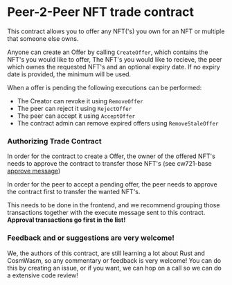 
# Peer-2-Peer NFT trade contract

This contract allows you to offer any NFT('s) you own for an NFT or multiple that someone else owns.

Anyone can create an Offer by calling `CreateOffer`, which contains the NFT's you would like to offer, The NFT's you would like to recieve, the peer which ownes the requested NFT's and an optional expiry date. If no expiry date is provided, the minimum will be used.

When a offer is pending the following executions can be performed:
- The Creator can revoke it using `RemoveOffer` 
- The peer can reject it using `RejectOffer`
- The peer can accept it using `AcceptOffer`
- The contract admin can remove expired offers using `RemoveStaleOffer`


### Authorizing Trade Contract
In order for the contract to create a Offer, the owner of the offered NFT's needs to approve the contract to transfer those NFT's (see cw721-base [approve message](https://github.com/CosmWasm/cw-nfts/blob/4e26419bb02f4b871fda487964a80bd419207428/contracts/cw721-base/src/execute.rs#L50))

In order for the peer to accept a pending offer, the peer needs to approve the contract first to transfer the wanted NFT's.

This needs to be done in the frontend, and we recommend grouping those transactions together with the execute message sent to this contract.
**Approval transactions go first in the list!**

### Feedback and or suggestions are very welcome!
We, the authors of this contract, are still learning a lot about Rust and CosmWasm, so any commentary or feedback is very welcome! You can do this by creating an issue, or if you want, we can hop on a call so we can do a extensive code review! 
